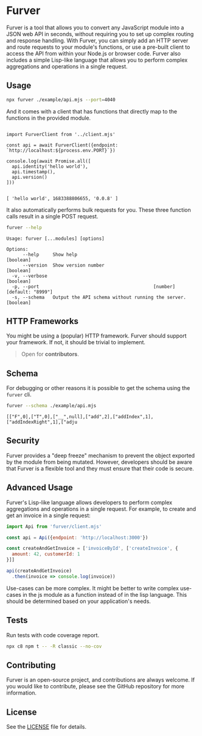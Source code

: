 # Furver

Furver is a tool that allows you to convert any JavaScript module into a JSON
web API in seconds, without requiring you to set up complex routing and
response handling. With Furver, you can simply add an HTTP server and route
requests to your module's functions, or use a pre-built client to access the
API from within your Node.js or browser code. Furver also includes a simple
Lisp-like language that allows you to perform complex aggregations and
operations in a single request.



## Usage

```bash
npx furver ./example/api.mjs --port=4040
```

And it comes with a client that has functions that directly map to the
functions in the provided module.

```js cat ./example/client.mjs
```
```
import FurverClient from '../client.mjs'

const api = await FurverClient({endpoint: `http://localhost:${process.env.PORT}`})

console.log(await Promise.all([
  api.identity('hello world'),
  api.timestamp(),
  api.version()
]))
```

```node node ./example/client.mjs
```
```
[ 'hello world', 1683388806655, '0.0.8' ]
```

It also automatically performs bulk requests for you. These three function
calls result in a single POST request.

```bash bash
furver --help
```
```
Usage: furver [...modules] [options]

Options:
      --help     Show help                                             [boolean]
      --version  Show version number                                   [boolean]
  -v, --verbose                                                        [boolean]
  -p, --port                                          [number] [default: "8999"]
  -s, --schema   Output the API schema without running the server.     [boolean]
```

## HTTP Frameworks

You might be using a (popular) HTTP framework. Furver should support your
framework. If not, it should be trivial to implement.

> Open for **contributors**.

## Schema

For debugging or other reasons it is possible to get the schema using the
`furver` cli.

```bash bash | head -c 80 && echo
furver --schema ./example/api.mjs
```
```
[["F",0],["T",0],["__",null],["add",2],["addIndex",1],["addIndexRight",1],["adju
```

## Security

Furver provides a "deep freeze" mechanism to prevent the object exported by the
module from being mutated. However, developers should be aware that Furver is
a flexible tool and they must ensure that their code is secure.


## Advanced Usage

Furver's Lisp-like language allows developers to perform complex aggregations
and operations in a single request. For example, to create and get an invoice
in a single request:

```javascript
import Api from 'furver/client.mjs'

const api = Api({endpoint: 'http://localhost:3000'})

const createAndGetInvoice = ['invoiceById', ['createInvoice', {
  amount: 42, customerId: 1
}]]

api(createAndGetInvoice)
  .then(invoice => console.log(invoice))
```

Use-cases can be more complex. It might be better to write complex use-cases in
the js module as a function instead of in the lisp language. This should be
determined based on your application's needs.

## Tests

Run tests with code coverage report.

```bash
npx c8 npm t -- -R classic --no-cov
```

## Contributing

Furver is an open-source project, and contributions are always welcome. If you
would like to contribute, please see the GitHub repository for more
information.

## License

See the [LICENSE](./LICENSE.md) file for details.
